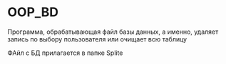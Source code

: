 # OOP_BD
Программа, обрабатывающая файл базы данных, а именно, удаляет запись по выбору пользователя или очищает всю таблицу

ФАйл с БД прилагается в папке Splite
